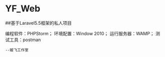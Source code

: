 # YF_Web
##基于Laravel5.5框架的私人项目

编程软件：PHPStorm；
环境配置：Window 2010；
运行服务器：WAMP；
测试工具：postman

`--媛飞工作室`